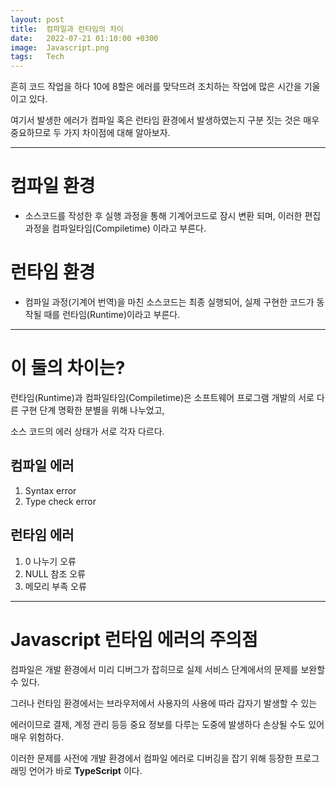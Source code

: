 ```yaml
---
layout: post
title:  컴파일과 런타임의 차이
date:   2022-07-21 01:10:00 +0300
image:  Javascript.png
tags:   Tech
---
```


흔히 코드 작업을 하다 10에 8할은 에러를 맞닥뜨려 조치하는 작업에 많은 시간을 기울이고 있다.

여기서 발생한 에러가 컴파일 혹은 런타임 환경에서 발생하였는지 구분 짓는 것은 매우 중요하므로 두 가지 차이점에 대해 알아보자.

---

# 컴파일 환경

*  소스코드를 작성한 후 실행 과정을 통해 기계어코드로 잠시 변환 되며, 이러한 편집 과정을 컴파일타임(Compiletime) 이라고 부른다.

# 런타임 환경

*  컴파일 과정(기계어 번역)을 마친 소스코드는 최종 실행되어, 실제 구현한 코드가 동작될 때를 런타임(Runtime)이라고 부른다.

---

# 이 둘의 차이는?

런타임(Runtime)과 컴파일타임(Compiletime)은 소프트웨어 프로그램 개발의 서로 다른 구현 단계 명확한 분별을 위해 나누었고,

소스 코드의 에러 상태가 서로 각자 다르다.

## 컴파일 에러

1. Syntax error
2. Type check error

## 런타임 에러

1. 0 나누기 오류
2. NULL 참조 오류
3. 메모리 부족 오류

---

# Javascript 런타임 에러의 주의점

컴파일은 개발 환경에서 미리 디버그가 잡히므로 실제 서비스 단계에서의 문제를 보완할 수 있다.

그러나 런타임 환경에서는 브라우저에서 사용자의 사용에 따라 갑자기 발생할 수 있는 

에러이므로 결제, 계정 관리 등등 중요 정보를 다루는 도중에 발생하다 손상될 수도 있어 매우 위험하다.

이러한 문제를 사전에 개발 환경에서 컴파일 에러로 디버깅을 잡기 위해 등장한 프로그래밍 언어가 바로 __TypeScript__ 이다.
